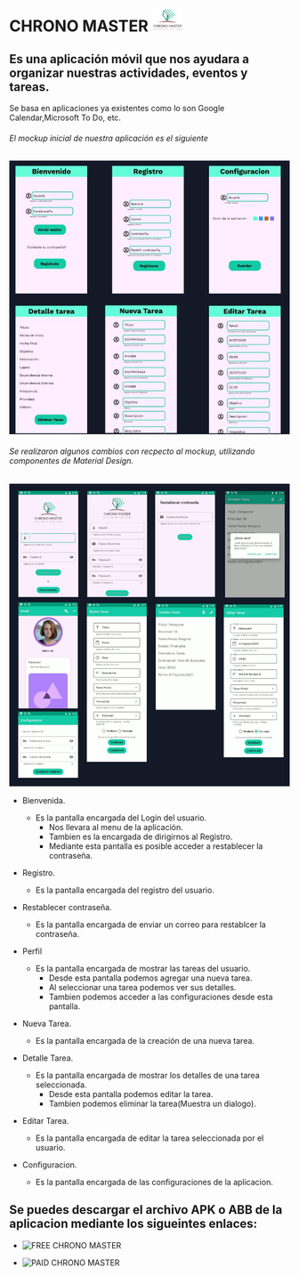 # CHRONO MASTER   <img src="https://github.com/Ange1D/BEDU-DesarrolloMovil-Equipo22-AgendaAndroid/blob/master/app/src/main/res/drawable/chronomaster01.png" alt="alt text" width="55" height="43">

## Es una aplicación móvil que nos ayudara a organizar nuestras actividades, eventos y tareas.


Se basa en aplicaciones ya existentes como lo son Google Calendar,Microsoft To Do, etc.

###### El mockup inicial de nuestra aplicación es el siguiente

![mockup aplicacion](https://github.com/Ange1D/BEDU-DesarrolloMovil-Equipo22-AgendaAndroid/blob/master/mockup.JPG)


###### Se realizaron algunos cambios con recpecto al mockup, utilizando componentes de Material Design.

![pantallas aplicacion](https://github.com/Ange1D/BEDU-DesarrolloMovil-Equipo22-AgendaAndroid/blob/master/pantallas.jpg)

- Bienvenida.
     - Es la pantalla encargada del Login del usuario.
       - Nos llevara al menu de la aplicación.
       - Tambien es la encargada de dirigirnos al Registro.
       - Mediante esta pantalla es posible acceder a restablecer la contraseña.

- Registro.
     - Es la pantalla encargada del registro del usuario.
     
- Restablecer contraseña.
     - Es la pantalla encargada de enviar un correo para restablcer la contraseña.
     
- Perfil
     - Es la pantalla encargada de mostrar las tareas del usuario.
          - Desde esta pantalla podemos agregar una nueva tarea.
          - Al seleccionar una tarea podemos ver sus detalles.
          - Tambien podemos acceder a las configuraciones desde esta pantalla.

- Nueva Tarea.
     - Es la pantalla encargada de la creación de una nueva tarea.
     
- Detalle Tarea.
     - Es la pantalla encargada de mostrar los detalles de una tarea seleccionada.
          - Desde esta pantalla podemos editar la tarea.
          - Tambien podemos eliminar la tarea(Muestra un dialogo). 
     
- Editar Tarea.
     - Es la pantalla encargada de editar la tarea seleccionada por el usuario.   

- Configuracion.
     - Es la pantalla encargada de las configuraciones de la aplicacion. 



## Se puedes descargar el archivo APK o ABB de la aplicacion mediante los sigueintes enlaces: 

- ![FREE CHRONO MASTER](https://github.com/Ange1D/BEDU-DesarrolloMovil-Equipo22-AgendaAndroid/releases/tag/v0.7-free)

- ![PAID CHRONO MASTER](https://github.com/Ange1D/BEDU-DesarrolloMovil-Equipo22-AgendaAndroid/releases/tag/v0.7-paid)
